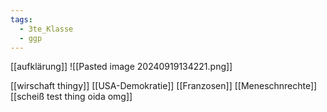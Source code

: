 ```yaml
---
tags:
  - 3te_Klasse
  - ggp
---
```

[[aufklärung]]
![[Pasted image 20240919134221.png]]

[[wirschaft thingy]]
[[USA-Demokratie]]
[[Franzosen]]
[[Meneschnrechte]]
[[scheiß test thing oida omg]]